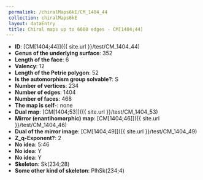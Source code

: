 ```yaml
--- 
 permalink: /chiralMaps6kE/CM_1404_44 
 collection: chiralMaps6kE
 layout: dataEntry
 title: Chiral maps up to 6000 edges - CM[1404;44]
---
```


- **ID**: [CM[1404;44]]({{ site.url }}/test/CM_1404_44)
- **Genus of the underlying surface**: 352
- **Length of the face**: 6
- **Valency**: 12
- **Length of the Petrie polygon**: 52
- **Is the automorphism group solvable?**: S
- **Number of vertices**: 234
- **Number of edges**: 1404
- **Number of faces**: 468
- **The map is self-**: none
- **Dual map**: [CM[1404;53]]({{ site.url }}/test/CM_1404_53)
- **Mirror (enantihomorphic) map**: [CM[1404;46]]({{ site.url }}/test/CM_1404_46)
- **Dual of the mirror image**: [CM[1404;49]]({{ site.url }}/test/CM_1404_49)
- **Z_q-Exponent?**: 2
- **No idea**:  5:46
- **No idea**: Y
- **No idea**: Y
- **Skeleton**: Sk(234;28)
- **Some other kind of skeleton**: PlhSk(234;4)
